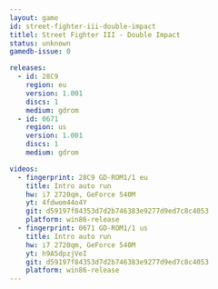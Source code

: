 ```yaml
---
layout: game
id: street-fighter-iii-double-impact
titlel: Street Fighter III - Double Impact
status: unknown
gamedb-issue: 0

releases:
  - id: 28C9
    region: eu
    version: 1.001
    discs: 1
    medium: gdrom
  - id: 0671
    region: us
    version: 1.001
    discs: 1
    medium: gdrom

videos:
  - fingerprint: 28C9 GD-ROM1/1 eu
    title: Intro auto run
    hw: i7 2720qm, GeForce 540M
    yt: 4fdwom44o4Y
    git: d59197f84353d7d2b746383e9277d9ed7c8c4053
    platform: win86-release
  - fingerprint: 0671 GD-ROM1/1 us
    title: Intro auto run
    hw: i7 2720qm, GeForce 540M
    yt: h9A5dpzjVeI
    git: d59197f84353d7d2b746383e9277d9ed7c8c4053
    platform: win86-release
---
```

